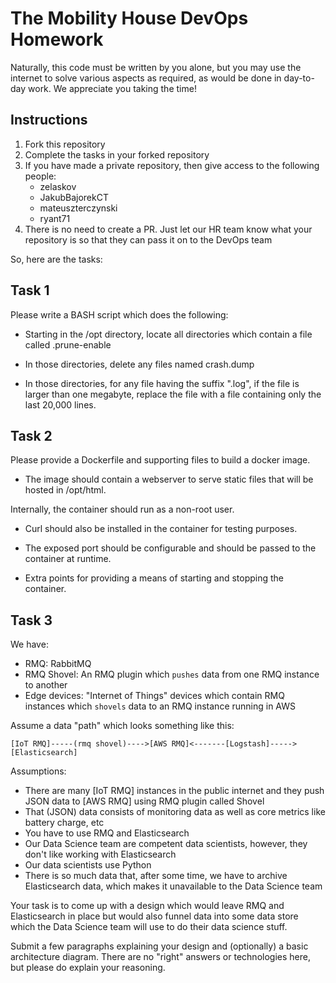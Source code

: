 # The Mobility House DevOps Homework

Naturally, this code must be written by you alone, but you may
use the internet to solve various aspects as required, as would
be done in day-to-day work. We appreciate you taking the time!

## Instructions

1. Fork this repository
2. Complete the tasks in your forked repository
3. If you have made a private repository, then give access to the following people:
    * zelaskov
    * JakubBajorekCT
    * mateuszterczynski
    * ryant71
4. There is no need to create a PR. Just let our HR team know what your repository is so that they can pass it on to the DevOps team

So, here are the tasks:


## Task 1

Please write a BASH script which does the following:

* Starting in the /opt directory, locate all directories which contain
a file called .prune-enable

* In those directories, delete any files named crash.dump

* In those directories, for any file having the suffix ".log", if the
file is larger than one megabyte, replace the file with a file containing
only the last 20,000 lines.


## Task 2

Please provide a Dockerfile and supporting files to build a docker image.

* The image should contain a webserver to serve static files that will be
hosted in /opt/html.

Internally, the container should run as a non-root user.

* Curl should also be installed in the container for testing purposes.

* The exposed port should be configurable and should be passed to the container at runtime.

* Extra points for providing a means of starting and stopping the container.


## Task 3

We have:

- RMQ: RabbitMQ
- RMQ Shovel: An RMQ plugin which `pushes` data from one RMQ instance to another
- Edge devices: "Internet of Things" devices which contain RMQ instances which `shovels` data to an RMQ instance running in AWS

Assume a data "path" which looks something like this:

    [IoT RMQ]-----(rmq shovel)---->[AWS RMQ]<-------[Logstash]----->[Elasticsearch]

Assumptions:

- There are many [IoT RMQ] instances in the public internet and they push
  JSON data to [AWS RMQ] using RMQ plugin called Shovel
- That (JSON) data consists of monitoring data as well as core metrics
  like battery charge, etc
- You have to use RMQ and Elasticsearch
- Our Data Science team are competent data scientists, however, they don't
  like working with Elasticsearch
- Our data scientists use Python
- There is so much data that, after some time, we have to archive Elasticsearch data,
  which makes it unavailable to the Data Science team

Your task is to come up with a design which would leave RMQ and Elasticsearch in place
but would also funnel data into some data store which the Data Science team
will use to do their data science stuff.

Submit a few paragraphs explaining your design and (optionally) a basic architecture diagram.
There are no "right" answers or technologies here, but please do explain your reasoning.
